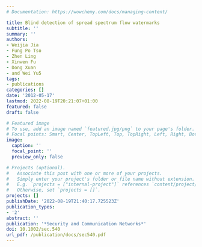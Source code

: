 ```yaml
---
# Documentation: https://wowchemy.com/docs/managing-content/

title: Blind detection of spread spectrum flow watermarks
subtitle: ''
summary: ''
authors:
- Weijia Jia
- Fung Po Tso
- Zhen Ling
- Xinwen Fu
- Dong Xuan
- and Wei Yu5
tags:
- publications
categories: []
date: '2012-05-17'
lastmod: 2022-08-19T20:21:07+01:00
featured: false
draft: false

# Featured image
# To use, add an image named `featured.jpg/png` to your page's folder.
# Focal points: Smart, Center, TopLeft, Top, TopRight, Left, Right, BottomLeft, Bottom, BottomRight.
image:
  caption: ''
  focal_point: ''
  preview_only: false

# Projects (optional).
#   Associate this post with one or more of your projects.
#   Simply enter your project's folder or file name without extension.
#   E.g. `projects = ["internal-project"]` references `content/project/deep-learning/index.md`.
#   Otherwise, set `projects = []`.
projects: []
publishDate: '2022-08-19T21:40:17.725523Z'
publication_types:
- '2'
abstract: ''
publication: '*Security and Communication Networks*'
doi: 10.1002/sec.540
url_pdf: /publication/docs/sec540.pdf
---
```

